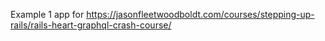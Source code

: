 Example 1 app for
https://jasonfleetwoodboldt.com/courses/stepping-up-rails/rails-heart-graphql-crash-course/